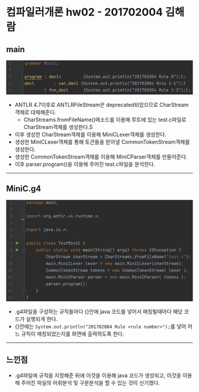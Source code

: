 # 컴파일러개론 hw02 - 201702004 김해람

## main
![](images/1.png)
* ANTLR 4.7이후로 ANTLRFileStream은 deprecated되었으므로 CharStream객체로 대체해준다.
	* CharStreams.fromFileName()메소드를 이용해 루트에 있는 test.c파일로 CharStream객체를 생성한다.S
* 이후 생성한 CharStream객체를 이용해 MiniCLexer객체를 생성한다.
* 생성한 MiniCLexer객체를 통해 토큰들을 받아낼 CommonTokenStream객체를 생성한다.
* 생성한 CommonTokenStream객체를 이용해 MiniCParser객체를 만들어준다.
* 이후 parser.program()을 이용해 주어진 test.c파일을 분석한다.
- - - -
## MiniC.g4
![](images/2.png)
* .g4파일을 구성하는 규칙들마다 {}안에 java 코드를 넣어서 매칭될때마다 해당 코드가 실행되게 한다.
* {}안에는 `System.out.println("201702004 Rule <rule number>");`를 넣어 어느 규칙이 매칭되었는지를 화면에 출력하도록 한다.
- - - -
## 느낀점
* .g4파일에 규칙을 지정해준 뒤에 이것을 이용해 java 코드가 생성되고, 이것을 이용해 주어진 파일의 어휘분석 및 구문분석을 할 수 있는 것이 신기했다.

